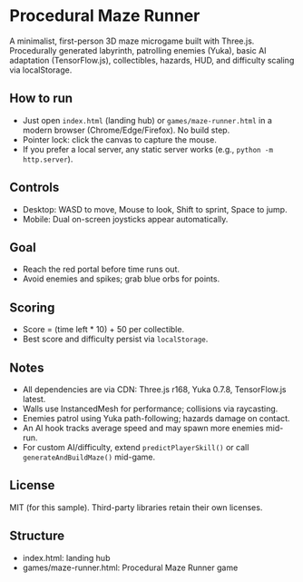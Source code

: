 # Procedural Maze Runner

A minimalist, first-person 3D maze microgame built with Three.js. Procedurally generated labyrinth, patrolling enemies (Yuka), basic AI adaptation (TensorFlow.js), collectibles, hazards, HUD, and difficulty scaling via localStorage.

## How to run
- Just open `index.html` (landing hub) or `games/maze-runner.html` in a modern browser (Chrome/Edge/Firefox). No build step.
- Pointer lock: click the canvas to capture the mouse.
- If you prefer a local server, any static server works (e.g., `python -m http.server`).

## Controls
- Desktop: WASD to move, Mouse to look, Shift to sprint, Space to jump.
- Mobile: Dual on-screen joysticks appear automatically.

## Goal
- Reach the red portal before time runs out.
- Avoid enemies and spikes; grab blue orbs for points.

## Scoring
- Score = (time left * 10) + 50 per collectible.
- Best score and difficulty persist via `localStorage`.

## Notes
- All dependencies are via CDN: Three.js r168, Yuka 0.7.8, TensorFlow.js latest.
- Walls use InstancedMesh for performance; collisions via raycasting.
- Enemies patrol using Yuka path-following; hazards damage on contact.
- An AI hook tracks average speed and may spawn more enemies mid-run.
- For custom AI/difficulty, extend `predictPlayerSkill()` or call `generateAndBuildMaze()` mid-game.

## License
MIT (for this sample). Third-party libraries retain their own licenses.

## Structure
- index.html: landing hub
- games/maze-runner.html: Procedural Maze Runner game

